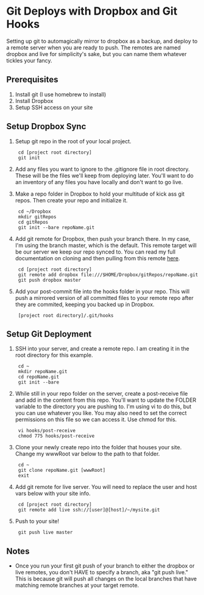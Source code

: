 Git Deploys with Dropbox and Git Hooks
======================================

Setting up git to automagically mirror to dropbox as a backup, and deploy to a remote server when you are ready to push. The remotes are named dropbox and live for simplicity's sake, but you can name them whatever tickles your fancy.

Prerequisites
--------------
1. Install git (I use homebrew to install)
2. Install Dropbox
3. Setup SSH access on your site

Setup Dropbox Sync
--------------
1. Setup git repo in the root of your local project.

        cd [project root directory]
        git init

2. Add any files you want to ignore to the .gitignore file in root directory. These will be the files we'll keep from deploying later. You'll want to do an inventory of any files you have locally and don't want to go live.
3. Make a repo folder in Dropbox to hold your multitude of kick ass git repos. Then create your repo and initialize it.

        cd ~/Dropbox
        mkdir gitRepos
        cd gitRepos
        git init --bare repoName.git

4. Add git remote for Dropbox, then push your branch there. In my case, I'm using the branch master, which is the default. This remote target will be our server we keep our repo synced to. You can read my full documentation on cloning and then pulling from this remote [here](https://gist.github.com/3340157).

        cd [project root directory]
        git remote add dropbox file:///$HOME/Dropbox/gitRepos/repoName.git
        git push dropbox master

5. Add your post-commit file into the hooks folder in your repo. This will push a mirrored version of all committed files to your remote repo after they are commited, keeping you backed up in Dropbox.

        [project root directory]/.git/hooks


Setup Git Deployment
--------------
1. SSH into your server, and create a remote repo. I am creating it in the root directory for this example.

        cd ~
        mkdir repoName.git
        cd repoName.git
        git init --bare

2. While still in your repo folder on the server, create a post-receive file and add in the content from this repo. You'll want to update the FOLDER variable to the directory you are pushing to. I'm using vi to do this, but you can use whatever you like. You may also need to set the correct permissions on this file so we can access it. Use chmod for this.

        vi hooks/post-receive
        chmod 775 hooks/post-receive

3. Clone your newly create repo into the folder that houses your site. Change my wwwRoot var below to the path to that folder.

        cd ~
        git clone repoName.git [wwwRoot]
        exit

4. Add git remote for live server. You will need to replace the user and host vars below with your site info.

        cd [project root directory]
        git remote add live ssh://[user]@[host]/~/mysite.git

5. Push to your site!

        git push live master


Notes
-----

* Once you run your first git push of your branch to either the dropbox or live remotes, you don't HAVE to specify a branch, aka "git push live." This is because git will push all changes on the local branches that have matching remote branches at your target remote.
